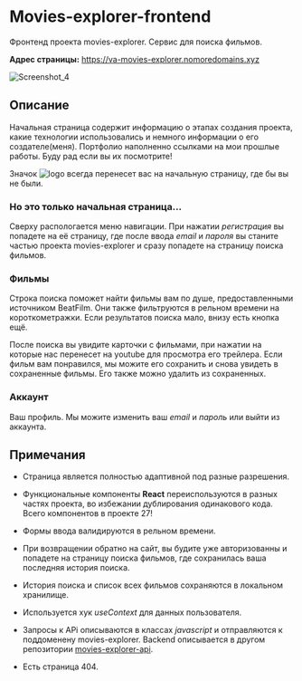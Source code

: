 # Movies-explorer-frontend

Фронтенд проекта movies-explorer. Сервис для поиска фильмов.

**Адрес страницы:** https://va-movies-explorer.nomoredomains.xyz

![Screenshot_4](https://user-images.githubusercontent.com/86553552/174489430-1962416f-dcec-4cd5-8390-338d7468a078.png)

## Описание

Начальная страница содержит информацию о этапах создания проекта, какие технологии использовались и немного информации о его создателе(меня). Портфолио наполненно ссылками на мои прошлые работы. Буду рад если вы их посмотрите!

Значок ![logo](https://user-images.githubusercontent.com/86553552/174489096-81f86f8d-6158-4ff9-a325-cd98d4b9b2e9.svg) всегда перенесет вас на начальную страницу, где бы вы не были.

### Но это только начальная страница...

Сверху распологается меню навигации. При нажатии *регистрация* вы попадете на её страницу, где после ввода *email* и *пароля* вы станите частью проекта movies-explorer и сразу попадете на страницу поиска фильмов.

### Фильмы

Строка поиска поможет найти фильмы вам по душе, предоставленными источником BeatFilm. Они также фильтруются в рельном времени на короткометражки. Если результатов поиска мало, внизу есть кнопка ещё.

После поиска вы увидите карточки с фильмами, при нажатии на которые нас перенесет на youtube для просмотра его трейлера. Если фильм вам понравился, мы можите его сохранить и снова увидеть в сохраненные фильмы. Его также можно удалить из сохраненных.

### Аккаунт

Ваш профиль. Мы можите изменить ваш *email* и *пароль* или выйти из аккаунта.

## Примечания

- Страница является полностью адаптивной под разные разрешения.

- Функциональные компоненты **React** переиспользуются в разных частях проекта, во избежании дублирования одинакового кода. Всего компонентов в проекте 27!

- Формы ввода валидируются в рельном времени.

- При возвращении обратно на сайт, вы будите уже авторизованны и попадете на страницу поиска фильмов, где сохранилась ваша последняя история поиска.

- История поиска и список всех фильмов сохраняются в локальном хранилище.

- Используется хук *useContext* для данных пользователя.

- Запросы к APi описываются в классах *javascript* и отправляются к поддоменену movies-explorer. Backend описывается в другом репозитории [movies-explorer-api](https://github.com/Vadim-Astapov-1/movies-explorer-api.git).

- Есть страница 404.
